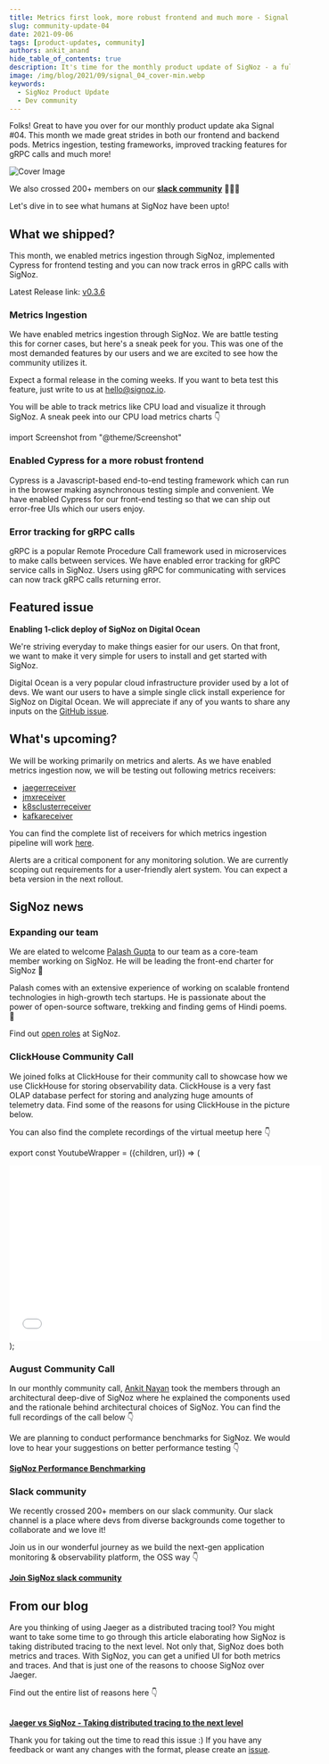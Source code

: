 ```yaml
---
title: Metrics first look, more robust frontend and much more - Signal 04
slug: community-update-04
date: 2021-09-06
tags: [product-updates, community]
authors: ankit_anand
hide_table_of_contents: true
description: It's time for the monthly product update of SigNoz - a full-stack open-source and observability tool. Find out what we've been upto at SigNoz during August, 2021.
image: /img/blog/2021/09/signal_04_cover-min.webp
keywords:
  - SigNoz Product Update
  - Dev community
---
```


<head>
  <link rel="canonical" href="https://signoz.io/blog/community-update-04/"/>
</head>

Folks! Great to have you over for our monthly product update aka Signal #04. This month we made great strides in both our frontend and backend pods. Metrics ingestion, testing frameworks, improved tracking features for gRPC calls and much more!

<!--truncate-->

![Cover Image](/img/blog/2021/09/signal_04_cover-min.webp)

We also crossed 200+ members on our **[slack community](https://bit.ly/signoz-slack)** 🎉🎉🎉

Let's dive in to see what humans at SigNoz have been upto!

## What we shipped?

This month, we enabled metrics ingestion through SigNoz, implemented Cypress for frontend testing and you can now track erros in gRPC calls with SigNoz.

Latest Release link: [v0.3.6](https://github.com/SigNoz/signoz/releases/tag/v0.3.6)

### Metrics Ingestion
We have enabled metrics ingestion through SigNoz. We are battle testing this for corner cases, but here's a sneak peek for you.  This was one of the most demanded features by our users and we are excited to see how the community utilizes it.

Expect a formal release in the coming weeks. If you want to beta test this feature, just write to us at hello@signoz.io.

You will be able to  track metrics like CPU load and visualize it through SigNoz. A sneak peek into our CPU load metrics charts 👇

import Screenshot from "@theme/Screenshot"

<Screenshot
   alt="SigNoz dashboard showing metrics like CPU load"
   height={500}
   src="/img/blog/2021/09/metrics_graph_cpu-min.webp"
   title="Track and visualize critical performance metrics like CPU load with SigNoz"
   width={700}
/>


### Enabled Cypress for a more robust frontend

Cypress is a Javascript-based end-to-end testing framework which can run in the browser making asynchronous testing simple and convenient. We have enabled Cypress for our front-end testing so that we can ship out error-free UIs which our users enjoy.


<Screenshot
    alt="Cypress frontend testing framework"
    height={500}
    src="/img/blog/2021/09/cypress_frontend_testing-min.webp"
    title="Testing SigNoz UI with Cypress"
    width={700}
/>

### Error tracking for gRPC calls

gRPC is a popular Remote Procedure Call framework used in microservices to make calls between services. We have enabled error tracking for gRPC service calls in SigNoz. Users using gRPC for communicating with services can now track gRPC calls returning error.

## Featured issue

**Enabling 1-click deploy of SigNoz on Digital Ocean**

We're striving everyday to make things easier for our users. On that front, we want to make it very simple for users to install and get started with SigNoz.

Digital Ocean is a very popular cloud infrastructure provider used by a lot of devs. We want our users to have a simple single click install experience for SigNoz on Digital Ocean. We will appreciate if any of you wants to share any inputs on the [GitHub issue](https://github.com/SigNoz/signoz/issues/284).


## What's upcoming?

We will be working primarily on metrics and alerts. As we have enabled metrics ingestion now, we will be testing out following metrics receivers:

- [jaegerreceiver](https://github.com/open-telemetry/opentelemetry-collector-contrib/tree/main/receiver/jaegerreceiver)
- [jmxreceiver](https://github.com/open-telemetry/opentelemetry-collector-contrib/tree/main/receiver/jmxreceiver)
- [k8sclusterreceiver](https://github.com/open-telemetry/opentelemetry-collector-contrib/tree/main/receiver/k8sclusterreceiver)
- [kafkareceiver](https://github.com/open-telemetry/opentelemetry-collector-contrib/tree/main/receiver/kafkareceiver)

You can find the complete list of receivers for which metrics ingestion pipeline will work [here](https://github.com/open-telemetry/opentelemetry-collector-contrib/tree/main/receiver).

Alerts are a critical component for any monitoring solution. We are currently scoping out requirements for a user-friendly alert system. You can expect a beta version in the next rollout. 

## SigNoz news

### Expanding our team

We are elated to welcome [Palash Gupta](https://github.com/palash-signoz) to our team as a core-team member working on SigNoz. He will be leading the front-end charter for SigNoz 🎉  

Palash comes with an extensive experience of working on scalable frontend technologies in high-growth tech startups. He is passionate about the power of open-source software, trekking and finding gems of Hindi poems. 🕺

Find out [open roles](https://www.ycombinator.com/companies/signoz/) at SigNoz.

### ClickHouse Community Call

We joined folks at ClickHouse for their community call to showcase how we use ClickHouse for storing observability data. ClickHouse is a very fast OLAP database perfect for storing and analyzing huge amounts of telemetry data. Find some of the reasons for using ClickHouse in the picture below.

<Screenshot
    height={500}
    src="/img/blog/2021/09/clickhouse_community_call-min.webp"
    width={700}
/>

You can also find the complete recordings of the virtual meetup here 👇

export const YoutubeWrapper = ({children, url}) => (
  <div 
    style={{
    position: 'relative', 
    width: '100%',
    paddingBottom: '56.25%', 
    height: "0",
    }} >
    <iframe width="560" height="315" style={{ position: 'absolute', top:'0', left: '0', width: '100%', height: '100%'}} src={ url } title="YouTube video player" frameborder="0" allow="accelerometer; autoplay; clipboard-write; encrypted-media; gyroscope; picture-in-picture" allowfullscreen></iframe>
</div>
);

<YoutubeWrapper url="https://www.youtube.com/embed/aQx6ko0BFvs"> </YoutubeWrapper>

### August Community Call

In our monthly community call, [Ankit Nayan](https://github.com/ankitnayan) took the members through an architectural deep-dive of SigNoz where he explained the components used and the rationale behind architectural choices of SigNoz. You can find the full recordings of the call below 👇

<YoutubeWrapper url="https://www.youtube.com/embed/1UEeTysHX4c"> </YoutubeWrapper>

We are planning to conduct performance benchmarks for SigNoz. We would love to hear your suggestions on better performance testing 👇

**[SigNoz Performance Benchmarking](https://github.com/SigNoz/signoz/discussions/218)**

### Slack community
We recently crossed 200+ members on our slack community. Our slack channel is a place where devs from diverse backgrounds come together to collaborate and we love it!

Join us in our wonderful journey as we build the next-gen application monitoring & observability platform, the OSS way 👇

**[Join SigNoz slack community](https://bit.ly/signoz-slack)**

## From our blog

Are you thinking of using Jaeger as a distributed tracing tool? You might want to take some time to go through this article elaborating how SigNoz is taking distributed tracing to the next level. Not only that, SigNoz does both metrics and traces. With SigNoz, you can get a unified UI for both metrics and traces. And that is just one of the reasons to choose SigNoz over Jaeger.

Find out the entire list of reasons here 👇<br></br>

**[Jaeger vs SigNoz - Taking distributed tracing to the next level](https://signoz.io/blog/jaeger-vs-signoz/)**

Thank you for taking out the time to read this issue :) If you have any feedback or want any changes with the format, please create an [issue](https://github.com/SigNoz/signoz/issues).